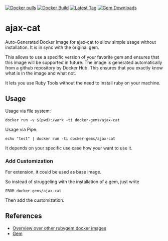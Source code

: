 [![Docker pulls](https://img.shields.io/docker/pulls/rubygem/ajax-cat.svg)](https://hub.docker.com/r/rubygem/ajax-cat/)
[![Docker Build](https://img.shields.io/docker/automated/rubygem/ajax-cat.svg)](https://hub.docker.com/r/rubygem/ajax-cat/)
[![Latest Tag](https://img.shields.io/github/tag/docker-rubygem/ajax-cat.svg)](https://hub.docker.com/r/rubygem/ajax-cat/)
[![Gem Downloads](https://img.shields.io/gem/dt/ajax-cat.svg)](https://rubygems.org/gems/ajax-cat/)
# ajax-cat

Auto-Generated Docker image for ajax-cat to allow simple usage without installation.
It is in sync with the original gem.

This allows to use a specific version of your favorite gem and ensures that this image will be supported in future.
The image is generated automatically from a github repository by Docker Hub.
This ensures that you exactly know what is in the image and what not.

It lets you use Ruby Tools without the need to install ruby on your machine.

## Usage

Usage via file system:

`docker run -v $(pwd):/work -ti docker-gems/ajax-cat`

Usage via Pipe:

`echo "test" | docker run -ti docker-gems/ajax-cat`

It depends on your specific use case how your want to use it.

### Add Customization

For extension, it could be used as base image.

So instead of struggeling with the installation of a gem, just write

`FROM docker-gems/ajax-cat`

Then add the customization.

## References

 - [Overview over other rubygem docker images](https://github.com/thinkbot/docker-rubygem)
 - [Gem](https://rubygems.org/gems/ajax-cat/)
